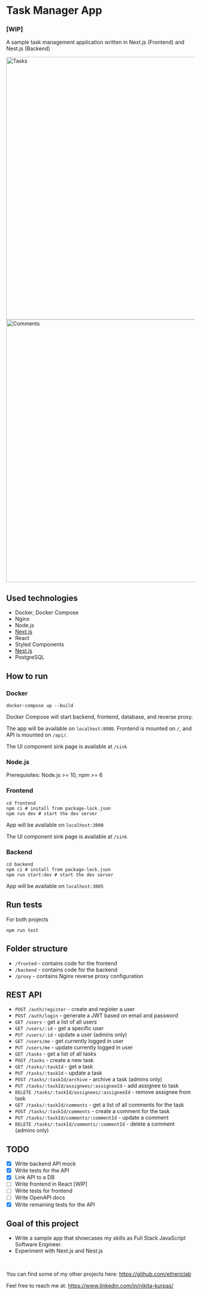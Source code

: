 # Task Manager App

### [WIP]
A sample task management application written in Next.js (Frontend) and Nest.js (Backend)

<img width="700" alt="Tasks" src="https://user-images.githubusercontent.com/2844046/63120322-6022a080-bfa2-11e9-824b-58cffc12c32b.png" >

<img width="700" alt="Comments" src="https://user-images.githubusercontent.com/2844046/63120664-02db1f00-bfa3-11e9-865f-0d792f52fd04.png">


## Used technologies

- Docker, Docker Compose
- Nginx
- Node.js
- [Next.js](https://nextjs.org/)
- React
- Styled Components
- [Nest.js](https://nestjs.com/)
- PostgreSQL

## How to run

### Docker

```shell script
docker-compose up --build
```

Docker Compose will start backend, frontend, database, and reverse proxy.

The app will be available on `localhost:8080`. Frontend is mounted on `/`, and API is mounted on `/api/`.

The UI component sink page is available at `/sink`

### Node.js

Prerequisites: Node.js >= 10, npm >= 6

### Frontend

```shell script
cd frontend
npm ci # install from package-lock.json
npm run dev # start the dev server
```

App will be available on `localhost:3000`

The UI component sink page is available at `/sink`

### Backend

```shell script
cd backend
npm ci # install from package-lock.json
npm run start:dev # start the dev server
```

App will be available on `localhost:3005`

## Run tests

For both projects

```shell script
npm run test
```

## Folder structure

- `/fronted` - contains code for the frontend
- `/backend` - contains code for the backend
- `/proxy` - contains Nginx reverse proxy configuration

## REST API

- `POST /auth/register` - create and register a user
- `POST /auth/login` - generate a JWT based on email and password
- `GET /users` - get a list of all users
- `GET /users/:id` - get a specific user
- `PUT /users/:id` - update a user (admins only)
- `GET /users/me` - get currently logged in user
- `PUT /users/me` - update currently logged in user
- `GET /tasks` - get a list of all tasks
- `POST /tasks` - create a new task 
- `GET /tasks/:taskId` - get a task
- `PUT /tasks/:taskId` - update a task
- `POST /tasks/:taskId/archive` - archive a task (admins only)
- `PUT /tasks/:taskId/assignees/:assigneeId` - add assignee to task
- `DELETE /tasks/:taskId/assignees/:assigneeId` - remove assignee from task
- `GET /tasks/:taskId/comments` - get a list of all comments for the task
- `POST /tasks/:taskId/comments` - create a comment for the task
- `PUT /tasks/:taskId/comments/:commentId` - update a comment
- `DELETE /tasks/:taskId/comments/:commentId` - delete a comment (admins only)

## TODO

- [x] Write backend API mock
- [x] Write tests for the API
- [x] Link API to a DB
- [ ] Write frontend in React [WIP]
- [ ] Write tests for frontend
- [ ] Write OpenAPI docs
- [x] Write remaining tests for the API

## Goal of this project

- Write a sample app that showcases my skills as Full Stack JavaScript Software Engineer.
- Experiment with Next.js and Nest.js

<br>

You can find some of my other projects here: https://github.com/ethericlab 

Feel free to reach me at: https://www.linkedin.com/in/nikita-kurpas/
